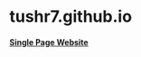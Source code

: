 # tushr7.github.io

####  <a href="https://tushr7.github.io/single-page-website/" target="_blank">Single Page Website</a> 
